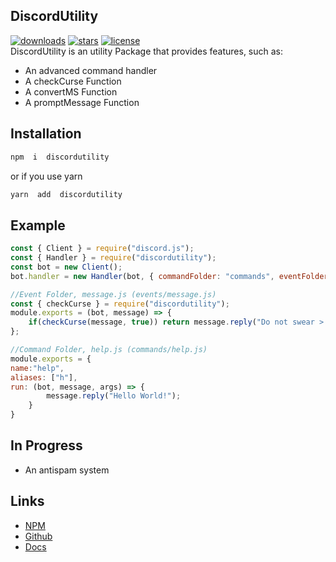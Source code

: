 
## DiscordUtility
<a href="https://www.npmjs.com/package/discordutility" rel="nofollow"><img src="https://badgen.net/npm/dt/discordutility" alt="downloads"></a>
<a href="https://github.com/Devs-Meetup/DiscordUtility" rel="nofollow"><img src="https://badgen.net/github/stars/Devs-Meetup/DiscordUtility" alt="stars"></a>
<a href="https://github.com/Devs-Meetup/DiscordUtility/blob/master/LICENSE" rel="nofollow"><img src="https://badgen.net/github/license/Devs-Meetup/discordutility" alt="license"></a>
<br/>
DiscordUtility is an utility Package that provides features, such as:

- An advanced command handler
- A checkCurse Function
- A convertMS Function
- A promptMessage Function

## Installation

```js
npm  i  discordutility
```
or if you use yarn
```js
yarn  add  discordutility
```
## Example
```js
const { Client } = require("discord.js");
const { Handler } = require("discordutility");
const bot = new Client();
bot.handler = new Handler(bot, { commandFolder: "commands", eventFolder: "events" }, "!", true);
```
```js
//Event Folder, message.js (events/message.js)
const { checkCurse } = require("discordutility");
module.exports = (bot, message) => {
	if(checkCurse(message, true)) return message.reply("Do not swear >:(!");
};
```
```js
//Command Folder, help.js (commands/help.js)
module.exports = {
name:"help",
aliases: ["h"],
run: (bot, message, args) => {
		message.reply("Hello World!");
	}
}
```
## In Progress
- An antispam system
## Links
-  [NPM](https://www.npmjs.com/package/discordutility)
-  [Github](https://github.com/Devs-Meetup/DiscordUtility)
-  [Docs](https://discordutility.js.org)